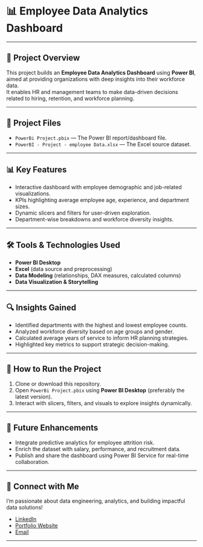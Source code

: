 # 📊 Employee Data Analytics Dashboard

---

## 🚀 Project Overview
This project builds an **Employee Data Analytics Dashboard** using **Power BI**, aimed at providing organizations with deep insights into their workforce data.  
It enables HR and management teams to make data-driven decisions related to hiring, retention, and workforce planning.

---

## 📁 Project Files
- `PowerBi Project.pbix` — The Power BI report/dashboard file.
- `PowerBI - Project - employee Data.xlsx` — The Excel source dataset.

---

## 📊 Key Features
- Interactive dashboard with employee demographic and job-related visualizations.
- KPIs highlighting average employee age, experience, and department sizes.
- Dynamic slicers and filters for user-driven exploration.
- Department-wise breakdowns and workforce diversity insights.

---

## 🛠️ Tools & Technologies Used
- **Power BI Desktop**
- **Excel** (data source and preprocessing)
- **Data Modeling** (relationships, DAX measures, calculated columns)
- **Data Visualization & Storytelling**

---

## 🔍 Insights Gained
- Identified departments with the highest and lowest employee counts.
- Analyzed workforce diversity based on age groups and gender.
- Calculated average years of service to inform HR planning strategies.
- Highlighted key metrics to support strategic decision-making.

---

## 🧩 How to Run the Project
1. Clone or download this repository.
2. Open `PowerBi Project.pbix` using **Power BI Desktop** (preferably the latest version).
3. Interact with slicers, filters, and visuals to explore insights dynamically.

---

## 🌟 Future Enhancements
- Integrate predictive analytics for employee attrition risk.
- Enrich the dataset with salary, performance, and recruitment data.
- Publish and share the dashboard using Power BI Service for real-time collaboration.

---

## 🤝 Connect with Me
I’m passionate about data engineering, analytics, and building impactful data solutions!

- [LinkedIn](https://www.linkedin.com/in/tharun-vemula-50bb9920a/)  
- [Portfolio Website](http://127.0.0.1:5500/index.html)  
- [Email](mailto:tharun.vemula30@gmail.com)

---

